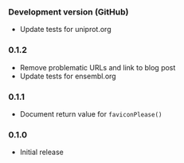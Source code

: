 ### Development version (GitHub)

* Update tests for uniprot.org

### 0.1.2

* Remove problematic URLs and link to blog post
* Update tests for ensembl.org

### 0.1.1

* Document return value for `faviconPlease()`

### 0.1.0

* Initial release
